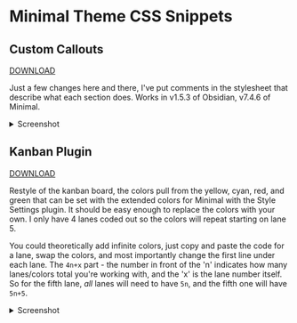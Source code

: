 # Minimal Theme CSS Snippets

## Custom Callouts

[DOWNLOAD](calloutsOutline.css)

Just a few changes here and there, I've put comments in the stylesheet that describe what each section does. Works in v1.5.3 of Obsidian, v7.4.6 of Minimal.

<details>
  <summary> Screenshot</summary>
  
![image](https://github.com/spacewitches/Obsidian/assets/127813090/75cfa731-abe7-4aa6-9180-4c6aacd85bab)

![image](https://github.com/spacewitches/Obsidian/assets/127813090/d14ff84c-5d5d-444f-9643-34528610ea69)

</details>

## Kanban Plugin

[DOWNLOAD](kanbanPlugin.css)

Restyle of the kanban board, the colors pull from the yellow, cyan, red, and green that can be set with the extended colors for Minimal with the Style Settings plugin. It should be easy enough to replace the colors with your own. I only have 4 lanes coded out so the colors will repeat starting on lane 5. 

You could theoretically add infinite colors, just copy and paste the code for a lane, swap the colors, and most importantly change the first line under each lane. The `4n+x` part - the number in front of the 'n' indicates how many lanes/colors total you're working with, and the 'x' is the lane number itself. So for the fifth lane, *all* lanes will need to have `5n`, and the fifth one will have `5n+5`. 

<details>
  <summary> Screenshot</summary>

![image](https://github.com/spacewitches/Obsidian/assets/127813090/36b32c51-439c-497f-8482-f49a46352478)

</details>
